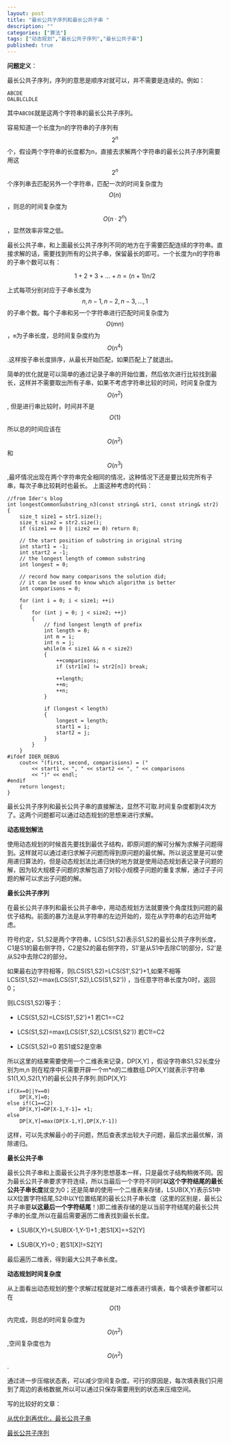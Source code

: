 ```yaml
---
layout: post
title: "最长公共子序列和最长公共子串 "
description: ""
categories: ["算法"]
tags: ["动态规划","最长公共子序列","最长公共子串"]
published: true
---
```


**问题定义**：

最长公共子序列，序列的意思是顺序对就可以，并不需要是连续的。例如：

    ABCDE
    OALBLCLDLE

其中`ABCDE`就是这两个字符串的最长公共子序列。

容易知道一个长度为n的字符串的子序列有$$2^n$$个，假设两个字符串的长度都为n，直接去求解两个字符串的最长公共子序列需要用这$$2^n$$个序列串去匹配另外一个字符串，匹配一次的时间复杂度为$$O(n)$$，则总的时间复杂度为$$O(n·2^n)$$ ，显然效率非常之低。

最长公共子串，和上面最长公共子序列不同的地方在于需要匹配连续的字符串。直接求解的话，需要找到所有的公共子串，保留最长的即可。一个长度为n的字符串的子串个数可以有：

$$1+2+3+...+n=(n+1)n/2$$

上式每项分别对应于子串长度为$$n,n-1,n-2,n-3,...,1$$的子串个数。每个子串和另一个字符串进行匹配时间复杂度为$$O(mn)$$，`m`为子串长度，总时间复杂度约为$$O(n^4)$$.这样按子串长度排序，从最长开始匹配，如果匹配上了就退出。

简单的优化就是可以简单的通过记录子串的开始位置，然后依次进行比较找到最长，这样并不需要取出所有子串，如果不考虑字符串比较的时间，时间复杂度为$$O(n^2)$$, 但是进行串比较时，时间并不是$$O(1)$$所以总的时间应该在$$O(n^2)$$和$$O(n^3)$$ ,最坏情况出现在两个字符串完全相同的情况，这种情况下还是要比较完所有子串，每次子串比较耗时也最长。
上面这种考虑的代码：

    //from Ider's blog
    int longestCommonSubstring_n3(const string& str1, const string& str2)
    {   
        size_t size1 = str1.size();
        size_t size2 = str2.size();
        if (size1 == 0 || size2 == 0) return 0;
     
        // the start position of substring in original string
        int start1 = -1;
        int start2 = -1;
        // the longest length of common substring 
        int longest = 0; 
     
        // record how many comparisons the solution did;
        // it can be used to know which algorithm is better
        int comparisons = 0;
     
        for (int i = 0; i < size1; ++i)
        {
            for (int j = 0; j < size2; ++j)
            {
                // find longest length of prefix 
                int length = 0;
                int m = i;
                int n = j;
                while(m < size1 && n < size2)
                {
                    ++comparisons;
                    if (str1[m] != str2[n]) break;
     
                    ++length;
                    ++m;
                    ++n;
                }
     
                if (longest < length)
                {
                    longest = length;
                    start1 = i;
                    start2 = j;
                }
            }
        }
    #ifdef IDER_DEBUG
        cout<< "(first, second, comparisions) = (" 
            << start1 << ", " << start2 << ", " << comparisons 
            << ")" << endl;
    #endif
        return longest;
    }


最长公共子序列和最长公共子串的直接解法，显然不可取.时间复杂度都到4次方了。这两个问题都可以通过动态规划的思想来进行求解。

**动态规划解法**

使用动态规划的时候首先要找到最优子结构，即原问题的解可分解为求解子问题得到。这样就可以通过递归求解子问题而得到原问题的最优解。所以说这里是可以使用递归算法的，但是动态规划法比递归快的地方就是使用动态规划表记录子问题的解，因为较大规模子问题的求解包涵了对较小规模子问题的重复求解，通过子子问题的解可以求出子问题的解。

**最长公共子序列**

在最长公共子序列和最长公共子串中，用动态规划方法就要换个角度找到问题的最优子结构。前面的暴力法是从字符串的左边开始的，现在从字符串的右边开始考虑。

符号约定，S1,S2是两个字符串，LCS(S1,S2)表示S1,S2的最长公共子序列长度，C1是S1的最右侧字符，C2是S2的最右侧字符，S1'是从S1中去除C1的部分，S2'是从S2中去除C2的部分。

如果最右边字符相等，则LCS(S1,S2)=LCS(S1',S2')+1,如果不相等 LCS(S1,S2)=max(LCS(S1',S2),LCS(S1,S2')) ，当任意字符串长度为0时，返回0；

则LCS(S1,S2)等于：
    
 - LCS(S1,S2)=LCS(S1',S2')+1  若C1==C2
 
 - LCS(S1,S2)=max(LCS(S1',S2),LCS(S1,S2')) 若C1!=C2
 
 - LCS(S1,S2)=0 若S1或S2是空串

所以这里的结果需要使用一个二维表来记录，DP[X,Y] ，假设字符串S1,S2长度分别为m,n 则在程序中只需要开辟一个m*n的二维数组.DP[X,Y]就表示字符串S1(1,X),S2(1,Y)的最长公共子序列.则DP[X,Y]:

    if(X==0||Y==0)
        DP[X,Y]=0;
    else if(C1==C2)
        DP[X,Y]=DP[X-1,Y-1]= +1;
    else
        DP[X,Y]=max(DP[X-1,Y],DP[X,Y-1])

这样，可以先求解最小的子问题，然后查表求出较大子问题，最后求出最优解，消除递归。

**最长公共子串**

最长公共子串和上面最长公共子序列思想基本一样，只是最优子结构稍微不同。因为最长公共子串要求字符连续，所以当最后一个字符不同时**以这个字符结尾的最长公共子串长度**就变为0；还是简单的使用一个二维表来存储，LSUB(X,Y)表示S1中以X位置字符结尾,S2中以Y位置结尾的最长公共子串长度（这里的区别是，最长公共子串要**以这最后一个字符结尾**！)即二维表存储的是以当前字符结尾的最长公共子串的长度,所以在最后需要遍历二维表找到最长长度。

 - LSUB(X,Y)=LSUB(X-1,Y-1)+1 ;若S1[X]==S2[Y]

 - LSUB(X,Y)=0       ; 若S1[X]!=S2[Y]

最后遍历二维表，得到最大公共子串长度。


**动态规划时间复杂度**

从上面看出动态规划的整个求解过程就是对二维表进行填表，每个填表步骤都可以在$$O(1)$$内完成，则总的时间复杂度为$$O(n^2)$$ ,空间复杂度也为$$O(n^2)$$.

通过进一步压缩状态表，可以减少空间复杂度。可行的原因是，每次填表我们只用到了周边的表格数据,所以可以通过只保存需要用到的状态来压缩空间。

写的比较好的文章：

[从优化到再优化，最长公共子串][1]

[最长公共子序列][2]


  [1]: http://blog.iderzheng.com/longest-common-substring-problem-optimization/
  [2]: http://www.cnblogs.com/huangxincheng/archive/2012/11/11/2764625.html